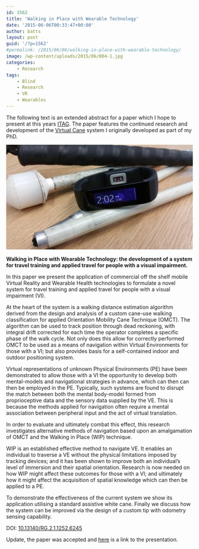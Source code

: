 ```yaml
---
id: 1562
title: 'Walking in Place with Wearable Technology'
date: '2015-06-06T00:33:47+00:00'
author: batts
layout: post
guid: '/?p=1562'
#permalink: /2015/06/06/walking-in-place-with-wearable-technology/
image: /wp-content/uploads/2015/06/004-1.jpg
categories:
    - Research
tags:
    - Blind
    - Research
    - VR
    - Wearables
---
```


The following text is an extended abstract for a paper which I hope to present at this years [ITAG](http://itag.gamecity.org/). The paper features the continued research and development of the [Virtual Cane](http://isrg.org.uk/projects/virtual-cane/) system I originally developed as part of my PhD.

[![](/wp-content/uploads/2015/06/004-1024x576.jpg)](/wp-content/uploads/2015/06/004-1.jpg)

**Walking in Place with Wearable Technology: the development of a system for travel training and applied travel for people with a visual impairment.**

In this paper we present the application of commercial off the shelf mobile Virtual Reality and Wearable Health technologies to formulate a novel system for travel training and applied travel for people with a visual impairment (VI).

At the heart of the system is a walking distance estimation algorithm derived from the design and analysis of a custom cane-use walking classification for applied Orientation Mobility Cane Technique (OMCT). The algorithm can be used to track position through dead reckoning, with integral drift corrected for each time the operator completes a specific phase of the walk cycle. Not only does this allow for correctly performed OMCT to be used as a means of navigation within Virtual Environments for those with a VI; but also provides basis for a self-contained indoor and outdoor positioning system.

Virtual representations of unknown Physical Environments (PE) have been demonstrated to allow those with a VI the opportunity to develop both mental-models and navigational strategies in advance, which can then can then be employed in the PE. Typically, such systems are found to disrupt the match between both the mental body-model formed from proprioceptive data and the sensory data supplied by the VE. This is because the methods applied for navigation often require a mental association between peripheral input and the act of virtual translation.

In order to evaluate and ultimately combat this effect, this research investigates alternative methods of navigation based upon an amalgamation of OMCT and the Walking in Place (WIP) technique.

WIP is an established effective method to navigate VE. It enables an individual to traverse a VE without the physical limitations imposed by tracking devices; and it has been shown to improve both an individual’s level of immersion and their spatial orientation. Research is now needed on how WIP might affect these outcomes for those with a VI; and ultimately how it might affect the acquisition of spatial knowledge which can then be applied to a PE.

To demonstrate the effectiveness of the current system we show its application utilising a standard assistive white cane. Finally we discuss how the system can be improved via the design of a custom tip with odometry sensing capability.

DOI: [10.13140/RG.2.1.1252.6245](https://www.researchgate.net/publication/277719801_Walking_in_Place_with_Wearable_Technology_the_development_of_a_system_for_travel_training_and_applied_travel_for_people_with_a_visual_impairment)

Update, the paper was accepted and [here](https://www.slideshare.net/phoenixkm/walking-in-place-with-wearable-technology-the-development-of-a-system-for-travel-training-and-applied-travel-for-people-with-a-visual-impairment-steven-battersby-david-brown-and-orly-lahav) is a link to the presentation.